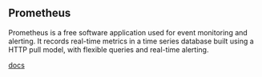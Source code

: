 ## Prometheus
Prometheus is a free software application used for event monitoring and alerting. It records real-time metrics in a time series database built using a HTTP pull model, with flexible queries and real-time alerting.

[docs](https://prometheus.io/docs/introduction/overview/)

